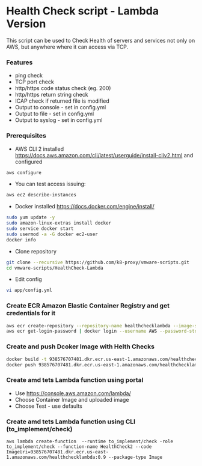 # Health Check script - Lambda Version

This script can be used to Check Health of servers and services not only on AWS, but anywhere where it can access via TCP.


### Features 
* ping check
* TCP port check
* http/https code status check (eg. 200)
* http/https return string check
* ICAP check if returned file is modified
* Output to console - set in config.yml
* Output to file - set in config.yml
* Output to syslog - set in config.yml

### Prerequisites
* AWS CLI 2 installed https://docs.aws.amazon.com/cli/latest/userguide/install-cliv2.html and configured

```bash
aws configure
```

* You can test access issuing:
```bash
aws ec2 describe-instances
```

* Docker installed https://docs.docker.com/engine/install/

```bash
sudo yum update -y
sudo amazon-linux-extras install docker
sudo service docker start
sudo usermod -a -G docker ec2-user
docker info
```

* Clone repository

```bash
git clone --recursive https://github.com/k8-proxy/vmware-scripts.git
cd vmware-scripts/HealthCheck-Lambda
```

* Edit config

```bash
vi app/config.yml
```


### Create ECR Amazon Elastic Container Registry and get credentials for it

```bash
aws ecr create-repository --repository-name healthchecklambda --image-scanning-configuration scanOnPush=false
aws ecr get-login-password | docker login --username AWS --password-stdin 938576707481.dkr.ecr.us-east-1.amazonaws.com
```

### Create and push Dcoker Image with Helth Checks

```bash
docker build -t 938576707481.dkr.ecr.us-east-1.amazonaws.com/healthchecklambda:0.9 .
docker push 938576707481.dkr.ecr.us-east-1.amazonaws.com/healthchecklambda:0.9
```

### Create amd tets Lambda function using portal

* Use https://console.aws.amazon.com/lambda/
* Choose Container Image and uploaded image
* Choose Test - use defaults

### Create amd tets Lambda function using CLI (to_implement/check)
```
aws lambda create-function  --runtime to_implement/check -role to_implement/check --function-name HealthCheck2 --code ImageUri=938576707481.dkr.ecr.us-east-1.amazonaws.com/healthchecklambda:0.9 --package-type Image
```
